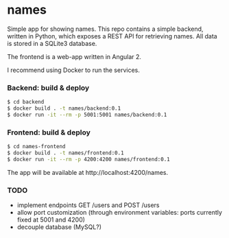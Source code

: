# names

Simple app for showing names. This repo contains a simple backend, written in Python, which exposes a REST API for retrieving names. All data is stored in a SQLite3 database.

The frontend is a web-app written in Angular 2.

I recommend using Docker to run the services.

### Backend: build & deploy

```bash
$ cd backend
$ docker build . -t names/backend:0.1
$ docker run -it --rm -p 5001:5001 names/backend:0.1
```

### Frontend: build & deploy

```bash
$ cd names-frontend
$ docker build . -t names/frontend:0.1
$ docker run -it --rm -p 4200:4200 names/frontend:0.1
```

The app will be available at http://localhost:4200/names.

### TODO

* implement endpoints GET /users and POST /users
* allow port customization (through environment variables: ports currently fixed at 5001 and 4200)
* decouple database (MySQL?)
